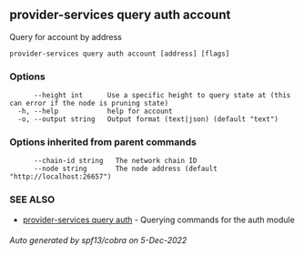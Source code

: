 ## provider-services query auth account

Query for account by address

```
provider-services query auth account [address] [flags]
```

### Options

```
      --height int      Use a specific height to query state at (this can error if the node is pruning state)
  -h, --help            help for account
  -o, --output string   Output format (text|json) (default "text")
```

### Options inherited from parent commands

```
      --chain-id string   The network chain ID
      --node string       The node address (default "http://localhost:26657")
```

### SEE ALSO

* [provider-services query auth](provider-services_query_auth.md)	 - Querying commands for the auth module

###### Auto generated by spf13/cobra on 5-Dec-2022
